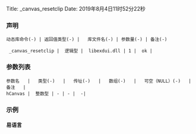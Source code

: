 Title: _canvas_resetclip
Date: 2019年8月4日11时52分22秒



### 声明


```table
动态库命令(-) | 返回值类型(-) |   库文件名(-) | 参数量(-) | 备注(-)

 _canvas_resetclip |  逻辑型 |  libexdui.dll | 1 |  ok | 
```


### 参数列表

```table
参数名   |   类型(-)   |   传址(-)   |   数组(-)   |   可空（NULL）(-)   |   备注   |
hCanvas |  整数型 | - | - |  -| 
```




### 示例
#### 易语言
```c

```
